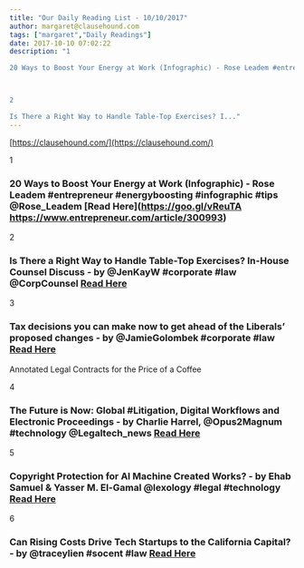 ```yaml
---
title: "Our Daily Reading List - 10/10/2017"
author: margaret@clausehound.com
tags: ["margaret","Daily Readings"]
date: 2017-10-10 07:02:22
description: "1

20 Ways to Boost Your Energy at Work (Infographic) - Rose Leadem #entrepreneur #energyboosting #infographic #tips @Rose_Leadem Read Here



2

Is There a Right Way to Handle Table-Top Exercises? I..."
---
```


[https://clausehound.com/](https://clausehound.com/)

1

### 20 Ways to Boost Your Energy at Work (Infographic) - Rose Leadem #entrepreneur #energyboosting #infographic #tips @Rose_Leadem [Read Here](https://goo.gl/vReuTA https://www.entrepreneur.com/article/300993)

2

### Is There a Right Way to Handle Table-Top Exercises? In-House Counsel Discuss - by @JenKayW #corporate #law @CorpCounsel [Read Here](https://goo.gl/tSr1yx)

3

### Tax decisions you can make now to get ahead of the Liberals’ proposed changes - by @JamieGolombek #corporate #law [Read Here](https://goo.gl/ksevsk)

Annotated Legal Contracts
for the Price of a Coffee

4

### The Future is Now: Global #Litigation, Digital Workflows and Electronic Proceedings - by Charlie Harrel, @Opus2Magnum #technology @Legaltech_news [Read Here](https://goo.gl/k4KkGx)

5

### Copyright Protection for AI Machine Created Works? - by Ehab Samuel & Yasser M. El-Gamal @lexology #legal #technology [Read Here](https://goo.gl/9KfQGT)

6

### Can Rising Costs Drive Tech Startups to the California Capital? - by @traceylien #socent #law [Read Here](https://goo.gl/s5461a)